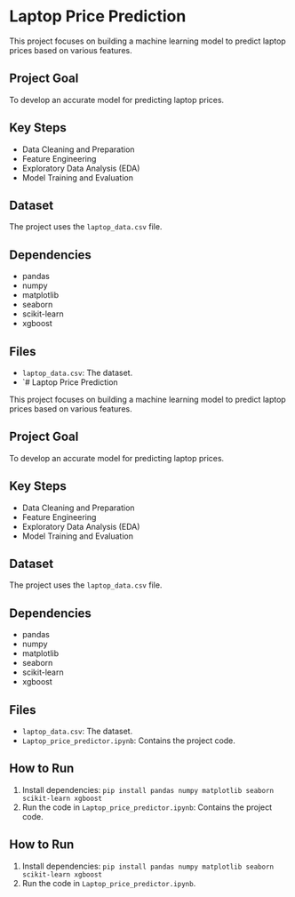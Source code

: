 # Laptop Price Prediction

This project focuses on building a machine learning model to predict laptop prices based on various features.

## Project Goal

To develop an accurate model for predicting laptop prices.

## Key Steps

*   Data Cleaning and Preparation
*   Feature Engineering
*   Exploratory Data Analysis (EDA)
*   Model Training and Evaluation

## Dataset

The project uses the `laptop_data.csv` file.

## Dependencies

*   pandas
*   numpy
*   matplotlib
*   seaborn
*   scikit-learn
*   xgboost

## Files

*   `laptop_data.csv`: The dataset.
*   `# Laptop Price Prediction

This project focuses on building a machine learning model to predict laptop prices based on various features.

## Project Goal

To develop an accurate model for predicting laptop prices.

## Key Steps

*   Data Cleaning and Preparation
*   Feature Engineering
*   Exploratory Data Analysis (EDA)
*   Model Training and Evaluation

## Dataset

The project uses the `laptop_data.csv` file.

## Dependencies

*   pandas
*   numpy
*   matplotlib
*   seaborn
*   scikit-learn
*   xgboost

## Files

*   `laptop_data.csv`: The dataset.
*   `Laptop_price_predictor.ipynb`: Contains the project code.


## How to Run

1.  Install dependencies: `pip install pandas numpy matplotlib seaborn scikit-learn xgboost`
2.  Run the code in `Laptop_price_predictor.ipynb`:  Contains the project code.


## How to Run

1.  Install dependencies: `pip install pandas numpy matplotlib seaborn scikit-learn xgboost`
2.  Run the code in `Laptop_price_predictor.ipynb`.
